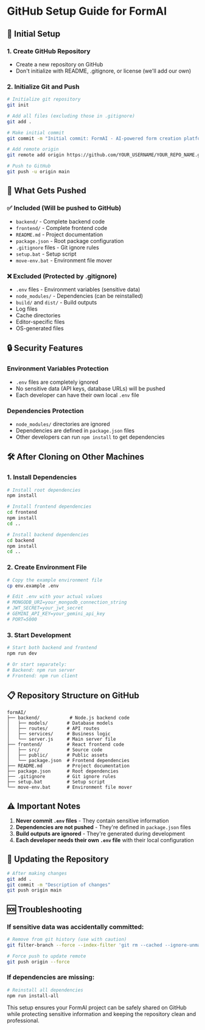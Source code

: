 # GitHub Setup Guide for FormAI

## 🚀 Initial Setup

### 1. Create GitHub Repository
- Create a new repository on GitHub
- Don't initialize with README, .gitignore, or license (we'll add our own)

### 2. Initialize Git and Push
```bash
# Initialize git repository
git init

# Add all files (excluding those in .gitignore)
git add .

# Make initial commit
git commit -m "Initial commit: FormAI - AI-powered form creation platform"

# Add remote origin
git remote add origin https://github.com/YOUR_USERNAME/YOUR_REPO_NAME.git

# Push to GitHub
git push -u origin main
```

## 📁 What Gets Pushed

### ✅ Included (Will be pushed to GitHub)
- `backend/` - Complete backend code
- `frontend/` - Complete frontend code
- `README.md` - Project documentation
- `package.json` - Root package configuration
- `.gitignore` files - Git ignore rules
- `setup.bat` - Setup script
- `move-env.bat` - Environment file mover

### ❌ Excluded (Protected by .gitignore)
- `.env` files - Environment variables (sensitive data)
- `node_modules/` - Dependencies (can be reinstalled)
- `build/` and `dist/` - Build outputs
- Log files
- Cache directories
- Editor-specific files
- OS-generated files

## 🔒 Security Features

### Environment Variables Protection
- `.env` files are completely ignored
- No sensitive data (API keys, database URLs) will be pushed
- Each developer can have their own local `.env` file

### Dependencies Protection
- `node_modules/` directories are ignored
- Dependencies are defined in `package.json` files
- Other developers can run `npm install` to get dependencies

## 🛠️ After Cloning on Other Machines

### 1. Install Dependencies
```bash
# Install root dependencies
npm install

# Install frontend dependencies
cd frontend
npm install
cd ..

# Install backend dependencies
cd backend
npm install
cd ..
```

### 2. Create Environment File
```bash
# Copy the example environment file
cp env.example .env

# Edit .env with your actual values
# MONGODB_URI=your_mongodb_connection_string
# JWT_SECRET=your_jwt_secret
# GEMINI_API_KEY=your_gemini_api_key
# PORT=5000
```

### 3. Start Development
```bash
# Start both backend and frontend
npm run dev

# Or start separately:
# Backend: npm run server
# Frontend: npm run client
```

## 📋 Repository Structure on GitHub

```
formAI/
├── backend/           # Node.js backend code
│   ├── models/       # Database models
│   ├── routes/       # API routes
│   ├── services/     # Business logic
│   └── server.js     # Main server file
├── frontend/         # React frontend code
│   ├── src/          # Source code
│   ├── public/       # Public assets
│   └── package.json  # Frontend dependencies
├── README.md         # Project documentation
├── package.json      # Root dependencies
├── .gitignore        # Git ignore rules
├── setup.bat         # Setup script
└── move-env.bat      # Environment file mover
```

## ⚠️ Important Notes

1. **Never commit `.env` files** - They contain sensitive information
2. **Dependencies are not pushed** - They're defined in `package.json` files
3. **Build outputs are ignored** - They're generated during development
4. **Each developer needs their own `.env` file** with their local configuration

## 🔄 Updating the Repository

```bash
# After making changes
git add .
git commit -m "Description of changes"
git push origin main
```

## 🆘 Troubleshooting

### If sensitive data was accidentally committed:
```bash
# Remove from git history (use with caution)
git filter-branch --force --index-filter 'git rm --cached --ignore-unmatch .env' --prune-empty --tag-name-filter cat -- --all

# Force push to update remote
git push origin --force
```

### If dependencies are missing:
```bash
# Reinstall all dependencies
npm run install-all
```

This setup ensures your FormAI project can be safely shared on GitHub while protecting sensitive information and keeping the repository clean and professional.
